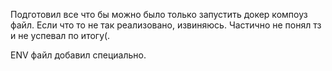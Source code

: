 Подготовил все что бы можно было только запустить докер компоуз файл.
Если что то не так реализовано, извиняюсь. Частично не понял тз и не успевал по итогу(.

ENV файл добавил специально.
